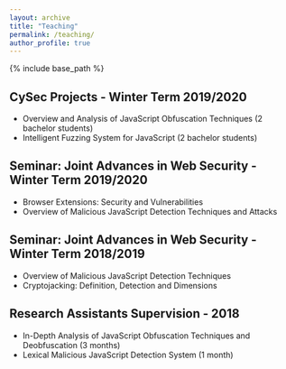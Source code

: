 ```yaml
---
layout: archive
title: "Teaching"
permalink: /teaching/
author_profile: true
---
```


{% include base_path %}

## CySec Projects - Winter Term 2019/2020

* Overview and Analysis of JavaScript Obfuscation Techniques (2 bachelor students)
* Intelligent Fuzzing System for JavaScript (2 bachelor students)

## Seminar: Joint Advances in Web Security - Winter Term 2019/2020

* Browser Extensions: Security and Vulnerabilities
* Overview of Malicious JavaScript Detection Techniques and Attacks

## Seminar: Joint Advances in Web Security - Winter Term 2018/2019

* Overview of Malicious JavaScript Detection Techniques
* Cryptojacking: Definition, Detection and Dimensions


## Research Assistants Supervision - 2018

* In-Depth Analysis of JavaScript Obfuscation Techniques and Deobfuscation (3 months)
* Lexical Malicious JavaScript Detection System (1 month)